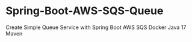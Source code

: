 # Spring-Boot-AWS-SQS-Queue
Create Simple Queue Service with Spring Boot AWS SQS Docker Java 17 Maven
